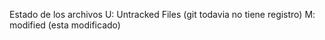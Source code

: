 Estado de los archivos
U: Untracked Files (git todavia no tiene registro)
M: modified (esta modificado)